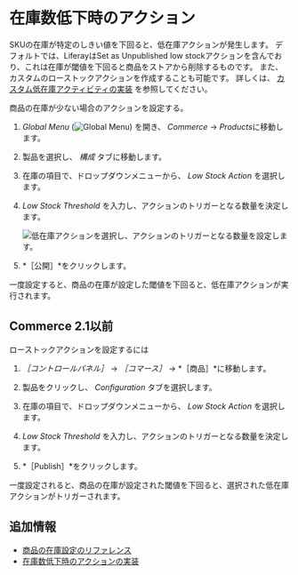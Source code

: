 # 在庫数低下時のアクション

SKUの在庫が特定のしきい値を下回ると、低在庫アクションが発生します。 デフォルトでは、LiferayはSet as Unpublished low stockアクションを含んでおり、これは在庫が閾値を下回ると商品をストアから削除するものです。 また、カスタムのローストックアクションを作成することも可能です。 詳しくは、 [カスタム低在庫アクティビティの実装](../developer-guide/managing-inventory/implementing-a-custom-low-stock-activity.md) を参照してください。

商品の在庫が少ない場合のアクションを設定する。

1. *Global Menu* (![Global Menu](../images/icon-applications-menu.png)) を開き、 *Commerce* &rarr; *Products*に移動します。

1. 製品を選択し、 *構成* タブに移動します。

1. 在庫の項目で、ドロップダウンメニューから、 *Low Stock Action* を選択します。

1. *Low Stock Threshold* を入力し、アクションのトリガーとなる数量を決定します。

   ![低在庫アクションを選択し、アクションのトリガーとなる数量を設定します。](./low-stock-action/images/01.png)

1. *［公開］*をクリックします。

一度設定すると、商品の在庫が設定した閾値を下回ると、低在庫アクションが実行されます。

## Commerce 2.1以前

ローストックアクションを設定するには

1. *［コントロールパネル］* → *［コマース］* → *［商品］*に移動します。

1. 製品をクリックし、 *Configuration* タブを選択します。

1. 在庫の項目で、ドロップダウンメニューから、 *Low Stock Action* を選択します。

1. *Low Stock Threshold* を入力し、アクションのトリガーとなる数量を決定します。

1. *［Publish］*をクリックします。

一度設定されると、商品の在庫が設定された閾値を下回ると、選択された低在庫アクションがトリガーされます。

## 追加情報

* [商品の在庫設定のリファレンス](./product-inventory-configuration-reference-guide.md)
* [在庫数低下時のアクションの実装](../developer-guide/managing-inventory/implementing-a-custom-low-stock-activity.md)
